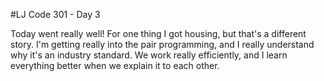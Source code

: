 #LJ Code 301 - Day 3

Today went really well! For one thing I got housing, but that's a different story. I'm getting really into the pair programming, and I really understand why it's an industry standard. We work really efficiently, and I learn everything better when we explain it to each other.
